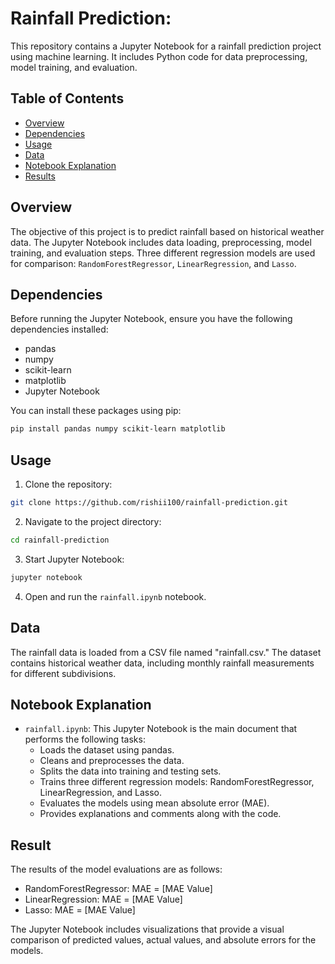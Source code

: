 # Rainfall Prediction:

This repository contains a Jupyter Notebook for a rainfall prediction project using machine learning. It includes Python code for data preprocessing, model training, and evaluation.

## Table of Contents

- [Overview](#overview)
- [Dependencies](#dependencies)
- [Usage](#usage)
- [Data](#data)
- [Notebook Explanation](#notebook-explanation)
- [Results](#results)

## Overview

The objective of this project is to predict rainfall based on historical weather data. The Jupyter Notebook includes data loading, preprocessing, model training, and evaluation steps. Three different regression models are used for comparison: `RandomForestRegressor`, `LinearRegression`, and `Lasso`.

## Dependencies

Before running the Jupyter Notebook, ensure you have the following dependencies installed:

- pandas
- numpy
- scikit-learn
- matplotlib
- Jupyter Notebook

You can install these packages using pip:

```bash
pip install pandas numpy scikit-learn matplotlib
```

## Usage

1. Clone the repository:

```bash
git clone https://github.com/rishii100/rainfall-prediction.git
```

2. Navigate to the project directory:

```bash
cd rainfall-prediction
```

3. Start Jupyter Notebook:

```bash
jupyter notebook
```

4. Open and run the `rainfall.ipynb` notebook.

## Data

The rainfall data is loaded from a CSV file named "rainfall.csv." The dataset contains historical weather data, including monthly rainfall measurements for different subdivisions.

## Notebook Explanation

- `rainfall.ipynb`: This Jupyter Notebook is the main document that performs the following tasks:
  - Loads the dataset using pandas.
  - Cleans and preprocesses the data.
  - Splits the data into training and testing sets.
  - Trains three different regression models: RandomForestRegressor, LinearRegression, and Lasso.
  - Evaluates the models using mean absolute error (MAE).
  - Provides explanations and comments along with the code.

## Result

The results of the model evaluations are as follows:

- RandomForestRegressor: MAE = [MAE Value]
- LinearRegression: MAE = [MAE Value]
- Lasso: MAE = [MAE Value]

The Jupyter Notebook includes visualizations that provide a visual comparison of predicted values, actual values, and absolute errors for the models.
